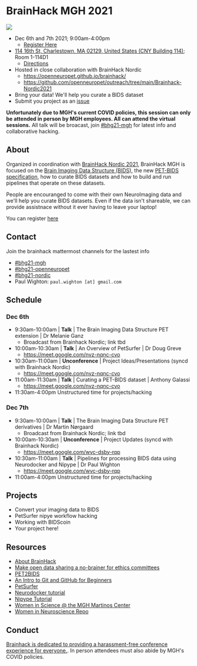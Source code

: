 # BrainHack MGH 2021

<img src="https://github.com/openneuropet/outreach/blob/main/Brainhack-MGH2021/brainhack-boston2021.png">

- Dec 6th and 7th 2021; 9:00am-4:00pm
  - [Register Here](https://forms.gle/M9QMk2dtguJLmFJB7)
- [114 16th St, Charlestown, MA 02129, United States (CNY Building 114)](https://goo.gl/maps/kXXiPn71EdLgpxGA7); Room 1-114D1
  - [Directions](https://connect.vassar.edu/s/1654/images/gid2/editor_documents/classes/1969/1969drivingdirections.pdf?gid=2&pgid=61&sessionid=bedb33da-3371-4464-bcdd-002a53ea53ca&cc=1)
- Hosted in close collaboration with BrainHack Nordic
  - https://openneuropet.github.io/brainhack/
  - https://github.com/openneuropet/outreach/tree/main/Brainhack-Nordic2021
- Bring your data! We'll help you curate a BIDS dataset
- Submit you project as an [issue](https://github.com/openneuropet/outreach/issues/new/choose)

**Unfortunately due to MGH's current COVID policies, this session can only be attended in person by MGH employees.  All can attend the virtual sessions.**  All talk will be broacast, join [#bhg21-mgh](https://mattermost.brainhack.org/brainhack/channels/bhg21-mgh) for latest info and collaborative hacking. 

## About

Organized in coordination with [BrainHack Nordic 2021](https://github.com/openneuropet/outreach/tree/main/Brainhack-Nordic2021), BrainHack MGH is focused on the [Brain Imaging Data Structure (BIDS)](https://bids.neuroimaging.io/), the new [PET-BIDS specification](https://bids-specification.readthedocs.io/en/bep-009/04-modality-specific-files/09-positron-emission-tomography.html), how to curate BIDS datasets and how to build and run pipelines that operate on these datasets.

People are encouranged to come with their own NeuroImaging data and we'll help you curate BIDS datasets.  Even if the data isn't shareable, we can provide assistnace without it ever having to leave your laptop!

You can register [here](https://forms.gle/M9QMk2dtguJLmFJB7)

## Contact

Join the brainhack mattermost channels for the lastest info
- [#bhg21-mgh](https://mattermost.brainhack.org/brainhack/channels/bhg21-mgh)
- [#bhg21-openneuropet](https://mattermost.brainhack.org/brainhack/channels/bhg21-openneuropet)
- [#bhg21-nordic](https://github.com/openneuropet/outreach/tree/main/Brainhack-Nordic2021)
- Paul Wighton: `paul.wighton [at] gmail.com`

## Schedule

### Dec 6th

- 9:30am-10:00am | **Talk** | The Brain Imaging Data Structure PET extension | Dr Melanie Ganz
  - Broadcast from Brainhack Nordic; link tbd
- 10:00am-10:30am | **Talk** | An Overview of PetSurfer | Dr Doug Greve
  - https://meet.google.com/nvz-nqnc-cvo
- 10:30am-11:00am | **Unconference** | Project Ideas/Presentations (syncd with Brainhack Nordic)
  - https://meet.google.com/nvz-nqnc-cvo
- 11:00am-11:30am | **Talk** | Curating a PET-BIDS dataset | Anthony Galassi
  - https://meet.google.com/nvz-nqnc-cvo
- 11:30am-4:00pm Unstructured time for projects/hacking
 
### Dec 7th

- 9:30am-10:00am | **Talk** | The Brain Imaging Data Structure PET derivatives | Dr Martin Nørgaard
  - Broadcast from Brainhack Nordic; link tbd
- 10:00am-10:30am | **Unconference** | Project Updates (syncd with Brainhack Nordic)
  - https://meet.google.com/wvc-dsby-rqp
- 10:30am-11:00am | **Talk** | Pipelines for processing BIDS data using Neurodocker and Nipype | Dr Paul Wighton
  - https://meet.google.com/wvc-dsby-rqp
- 11:00am-4:00pm Unstructured time for projects/hacking

## Projects

- Convert your imaging data to BIDS
- PetSurfer nipye workflow hacking
- Working with BIDScoin
- Your project here!

## Resources

- [About BrainHack](https://brainhack.org/about.html)
- [Make open data sharing a no-brainer for ethics committees](https://open-brain-consent.readthedocs.io/en/stable/)
- [PET2BIDS](https://github.com/openneuropet/PET2BIDS)
- [An Intro to Git and GitHub for Beginners](https://product.hubspot.com/blog/git-and-github-tutorial-for-beginners)
- [PetSurfer](https://surfer.nmr.mgh.harvard.edu/fswiki/PetSurfer)
- [Neurodocker tutorial](https://miykael.github.io/nipype_tutorial/notebooks/introduction_neurodocker.html)
- [Nipype Tutorial](https://miykael.github.io/nipype_tutorial/)
- [Women in Science @ the MGH Martinos Center](https://wis.martinos.org/)
- [Women in Neuroscience Repo](https://www.winrepo.org/)

## Conduct

[Brainhack is dedicated to providing a harassment-free conference experience for everyone.](https://brainhack.org/code-of-conduct.html).  In person attendees must also abide by MGH's COVID policies.
